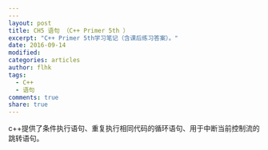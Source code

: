 ```yaml
---
---
layout: post
title: CH5 语句 （C++ Primer 5th ）
excerpt: "C++ Primer 5th学习笔记（含课后练习答案）。"
date: 2016-09-14
modified:
categories: articles
author: flhk
tags:
  - C++
  - 语句
comments: true
share: true
---
```

c++提供了条件执行语句、重复执行相同代码的循环语句、用于中断当前控制流的跳转语句。